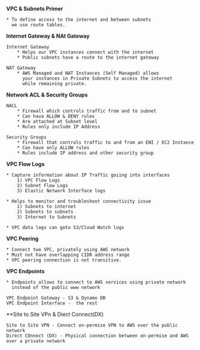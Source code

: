 **VPC & Subnets Primer**

    * To define access to the internet and between subnets 
      we use route tables.
    
**Internet Gateway & NAt Gateway**

    Internet Gateway
        * Helps our VPC instances connect with the internet
        * Public subnets have a route to the internet gateway
    
    NAT Gateway
        * AWS Managed and NAT Instances (Self Managed) allows 
          your instances in Private Subnets to access the internet
          while remaining private.

**Network ACL & Security Groups**
    
    NACL
        * Firewall which controls traffic from and to subnet
        * Can hava ALLOW & DENY rules
        * Are attached at Subnet level
        * Rules only include IP Address

    Security Groups
        * Firewall that controls traffic to and from an ENI / EC2 Instance
        * Can have only ALLOW rules
        * Rules include IP address and other security group

**VPC Flow Logs**
    
    * Capture information about IP Traffic goiing into interfaces
        1) VPC Flow Logs
        2) Subnet Flow Logs
        3) Elastic Network Interface logs

    * Helps to monitor and troubleshoot connectivity issue
        1) Subnets to internet
        2) Subnets to subnets
        3) Internet to Subnets
    
    * VPC data logs can goto S3/Cloud Watch logs

**VPC Peering**
    
    * Connect two VPC, privately using AWS network
    * Must not have overlapping CIDR address range
    * VPC peering connection is not transitive.

**VPC Endpoints**
    
    * Endpoints allows to connect to AWS services using private network
      instead of the public www network
    
    VPC Endpoint Gateway - S3 & Dynamo DB
    VPC Endpoint Interface -  the rest

**Site to Site VPn & Diect Connect(DX)
    
    Site to Site VPN - Connect on-permise VPN to AWS over the public network
    Direct COnnect (DX) - Physical connection between on-permise and AWS over a private network